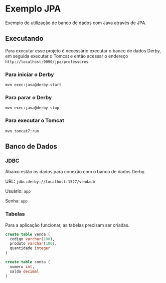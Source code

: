 # Exemplo JPA

Exemplo de utilização de banco de dados com Java através de JPA.

## Executando

Para executar esse projeto é necessário executar o banco de dados Derby, em seguida executar o Tomcat e então acessar o endereço `http://localhost:9090/jpa/professores`.

### Para iniciar o Derby

`mvn exec:java@derby-start`

### Para parar o Derby

`mvn exec:java@derby-stop`

### Para executar o Tomcat

`mvn tomcat7:run`

## Banco de Dados

### JDBC

Abaixo estão os dados para conexão com o banco de dados Derby.

URL: `jdbc:derby://localhost:1527/vendadb`

Usuário: `app`

Senha: `app`

### Tabelas

Para a aplicação funcionar, as tabelas precisam ser criadas.

```sql
create table venda (
  codigo varchar(100),
  produto varchar(100),
  quantidade integer
)
```

```sql
create table conta (
  numero int,
  saldo decimal
)
```